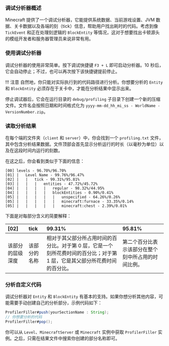 ### 调试分析器概述
Minecraft 提供了一个调试分析器，它能提供系统数据、当前游戏设置、JVM 数据、关卡数据以及各端的刻（tick）信息，帮助用户找出耗时的代码。考虑到像 `TickEvent` 和正在处理刻逻辑的 `BlockEntity` 等情况，这对于想要找出卡顿源头的模组开发者和服务器管理员来说非常有用。

### 使用调试分析器
调试分析器的使用非常简单。按下调试快捷键 `F3 + L` 即可启动分析器。10 秒后，它会自动停止；不过，也可以再次按下该快捷键提前停止。

!!! 注意
    自然地，你只能对实际执行到的代码路径进行分析。你想要分析的 `Entity` 和 `BlockEntity` 必须存在于关卡中，才能在分析结果中显示出来。

停止调试器后，它会在运行目录的 `debug/profiling` 子目录下创建一个新的压缩文件。文件名会按照日期和时间格式化为 `yyyy-mm-dd_hh_mi_ss - WorldName - VersionNumber.zip`。

### 读取分析结果
在每个端的文件夹（`client` 和 `server`）中，你会找到一个 `profiling.txt` 文件，其中包含分析结果数据。文件顶部会首先显示分析运行的时长（以毫秒为单位）以及在这段时间内运行的刻数。

在这之后，你会看到类似于下面的信息：
```
[00] levels - 96.70%/96.70%
[01] |   Level Name - 99.76%/96.47%
[02] |   |   tick - 99.31%/95.81%
[03] |   |   |   entities - 47.72%/45.72%
[04] |   |   |   |   regular - 98.32%/44.95%
[04] |   |   |   |   blockEntities - 0.90%/0.41%
[05] |   |   |   |   |   unspecified - 64.26%/0.26%
[05] |   |   |   |   |   minecraft:furnace - 33.35%/0.14%
[05] |   |   |   |   |   minecraft:chest - 2.39%/0.01%
```
下面是对每部分含义的简要解释：

| [02] | tick | 99.31% | 95.81% |
| :----------------------- | :---------------------- | :----------- | :----------- |
| 该部分的层级深度 | 该部分的名称 | 相对于其父部分所占用时间的百分比。对于第 0 层，它是一个刻所花费时间的百分比；对于第 1 层，它是其父部分所花费时间的百分比。 | 第二个百分比表示该部分在整个刻中所占用的时间比例。

### 分析自定义代码
调试分析器对 `Entity` 和 `BlockEntity` 有基本的支持。如果你想分析其他内容，可能需要手动创建自己的分析部分，示例代码如下：
```java
ProfilerFiller#push(yourSectionName : String);
// 你想要分析的代码
ProfilerFiller#pop();
```
你可以从 `Level`、`MinecraftServer` 或 `Minecraft` 实例中获取 `ProfilerFiller` 实例。之后，只需在结果文件中搜索你创建的部分名称即可。 
